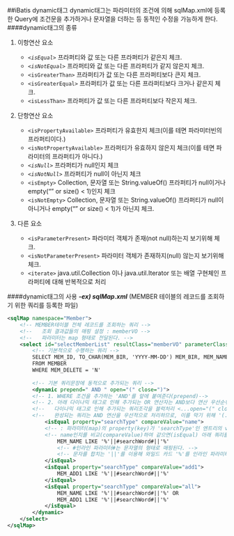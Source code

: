 ##iBatis dynamic태그
dynamic태그는 파라미터의 조건에 의해 sqlMap.xml에 등록한 Query에 조건문을 추가하거나 문자열을 더하는 등 동적인 수정을 가능하게 한다.
####dynamic태그의 종류
1. 이항연산 요소
	- *`<isEqual>`* 프라퍼티와 값 또는 다른 프라퍼티가 같은지 체크.
	- *`<isNotEqual>`* 프라퍼티와 값 또는 다른 프라퍼티가 같지 않은지 체크.
	- `<isGreaterThan>` 프라퍼티가 값 또는 다른 프라퍼티보다 큰지 체크.
	- `<isGreaterEqual>` 프라퍼티가 값 또는 다른 프라퍼티보다 크거나 같은지 체크.
	- `<isLessThan>` 프라퍼티가 값 또는 다른 프라퍼티보다 작은지 체크.
	
2. 단항연산 요소
	- `<isPropertyAvailable>` 프라퍼티가 유효한지 체크(이를 테면 파라미터빈의 프라퍼티이다.)
	- `<isNotPropertyAvailable>` 프라퍼티가 유효하지 않은지 체크(이를 테면 파라미터의 프라퍼티가 아니다.)
	- *`<isNull>`* 프라퍼티가 null인지 체크
	- *`<isNotNull>`* 프라퍼티가 null이 아닌지 체크
	- `<isEmpty>` Collection, 문자열 또는 String.valueOf() 프라퍼티가 null이거나 empty(“” or size() < 1)인지 체크
	- `<isNotEmpty>` Collection, 문자열 또는 String.valueOf() 프라퍼티가 null이 아니거나 empty(“” or size() < 1)가 아닌지 체크.

3. 다른 요소
	- `<isParameterPresent>` 파라미터 객체가 존재(not null)하는지 보기위해 체크.
	- `<isNotParameterPresent>` 파라미터 객체가 존재하지(null) 않는지 보기위해 체크.
	- `<iterate>` java.util.Collection 이나 java.util.Iterator 또는 배열 구현체인 프라퍼티에 대해 반복적으로 처리

####dynamic태그의 사용
***-ex) sqlMap.xml*** (MEMBER 테이블의 레코드를 조회하기 위한 쿼리를 등록한 파일)
```xml
<sqlMap namespace="Member">
	<!-- MEMBER테이블 전체 레코드를 조회하는 쿼리 -->
    <!--   조회 결과값들의 매핑 설정 : memberVO -->
    <!--   파라미터는 map 형태로 전달된다. -->
	<select id="selectMemberList" resultClass="memberVO" parameterClass="map">
    	<!-- 기본적으로 수행하는 쿼리 --> 
		SELECT MEM_ID, TO_CHAR(MEM_BIR, 'YYYY-MM-DD') MEM_BIR, MEM_NAME, MEM_ADD1, MEM_HP, MEM_MAIL, MEM_MILEAGE
		FROM MEMBER
		WHERE MEM_DELETE = 'N' 
		
        <!-- 기본 쿼리문장에 동적으로 추가되는 쿼리 -->
		<dynamic prepend=" AND " open="(" close=")"> 
        <!-- 1. WHERE 조건을 추가하는 'AND'를 앞에 붙여준다(prepend)-->
        <!-- 2. 아래 다이나믹 태그로 인해 추가되는 OR 연산자는 AND보다 연산 우선순위가 낮다. -->
		<!--   다이나믹 태그로 인해 추가되는 쿼리조각을 블럭처리 <...open="(" close=")"...>를 하지 않으면,  -->
        <!--   완성되는 쿼리는 AND 연산을 우선적으로 처리하므로, 이를 막기 위해 '(...다이나믹 쿼리...)'로 감싸준다. -->
			<isEqual property="searchType" compareValue="name">
            <!-- : 파라미터(map)의 property(key)가 'searchType'인 엔트리의 value가 -->
            <!-- name인지를 비교(compareValue)하여 같으면(isEqual) 아래 쿼리를 덧붙인다.-->
				MEM_NAME LIKE '%'||#searchWord#||'%' 
                <!-- #인라인 파라미터#는 문자열의 형태로 매핑된다. -->
                <!-- 문자를 합치는 '||'를 이용해 와일드 카드 '%'를 인라인 파라미터와 더한다.--> 
			</isEqual>
			<isEqual property="searchType" compareValue="add1">
				MEM_ADD1 LIKE '%'||#searchWord#||'%'
			</isEqual>
			<isEqual property="searchType" compareValue="all">
				MEM_NAME LIKE '%'||#searchWord#||'%' OR
				MEM_ADD1 LIKE '%'||#searchWord#||'%'
			</isEqual>
		</dynamic>
	</select>
</sqlMap>
```